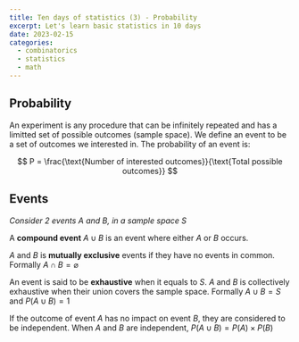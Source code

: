 ```yaml
---
title: Ten days of statistics (3) - Probability
excerpt: Let's learn basic statistics in 10 days
date: 2023-02-15
categories:
  - combinatorics
  - statistics
  - math
---
```


## Probability

An experiment is any procedure that can be infinitely repeated and has a limitted set of possible
outcomes (sample space). We define an event to be a set of outcomes we interested in.
The probability of an event is:

$$
P = \frac{\text{Number of interested outcomes}}{\text{Total possible outcomes}}
$$

## Events

_Consider 2 events $A$ and $B$, in a sample space $S$_

A **compound event** $A \cup B$ is an event where either $A$ or $B$ occurs.

$A$ and $B$ is **mutually exclusive** events if they have no events in common. Formally $A \cap B = \varnothing$

An event is said to be **exhaustive** when it equals to $S$. $A$ and $B$ is collectively exhaustive
when their union covers the sample space. Formally $A \cup B = S$ and $P(A \cup B) = 1$

If the outcome of event $A$ has no impact on event $B$, they are considered to be independent.
When $A$ and $B$ are independent, $P(A \cup B) = P(A) \times P(B)$
